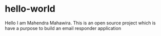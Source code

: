 # hello-world

Hello I am Mahendra Mahawira. This is an open source project
which is have a purpose to build an email responder application
